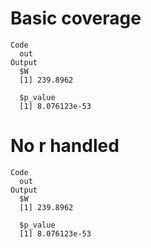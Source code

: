 # Basic coverage

    Code
      out
    Output
      $W
      [1] 239.8962
      
      $p_value
      [1] 8.076123e-53
      

# No r handled

    Code
      out
    Output
      $W
      [1] 239.8962
      
      $p_value
      [1] 8.076123e-53
      

